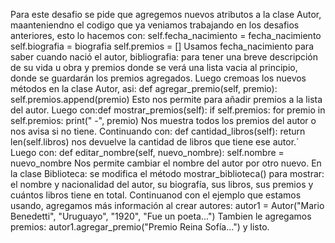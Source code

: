 Para este desafio se pide que agregemos nuevos atributos a la clase Autor, maanteniendno el codigo que ya veniamos trabajando en los desafios anteriores, esto lo hacemos con: self.fecha_nacimiento = fecha_nacimiento
self.biografia = biografia
self.premios = []
Usamos fecha_nacimiento para saber cuando nació el autor, bibliografia: para tener una breve descripción de su vida u obra y premios donde se verá una lista vacia al principio, donde se guardarán los premios agregados.
Luego cremoas los nuevos métodos en la clase Autor, asi: def agregar_premio(self, premio):
    self.premios.append(premio)
Esto nos permite para añadir premios a la lista del autor.
Luego con:def mostrar_premios(self):
    if self.premios:
        for premio in self.premios:
            print(" -", premio)
Nos muestra todos los premios del autor o nos avisa si no tiene.
Continuando con: def cantidad_libros(self):
    return len(self.libros)
nos devuelve la cantidad de libros que tiene ese autor.´
Luego con: def editar_nombre(self, nuevo_nombre):
    self.nombre = nuevo_nombre
Nos permite cambiar el nombre del autor por otro nuevo.
En la clase Biblioteca: se modifica el método mostrar_biblioteca() para mostrar: el nombre y nacionalidad del autor, su biografía, sus libros, sus premios y cuántos libros tiene en total.
Continuanod con el ejemplo que estamos usando, agregamos más información al crear autores: autor1 = Autor("Mario Benedetti", "Uruguayo", "1920", "Fue un poeta...")
Tambien le agregamos premios: autor1.agregar_premio("Premio Reina Sofía...")
y listo.
